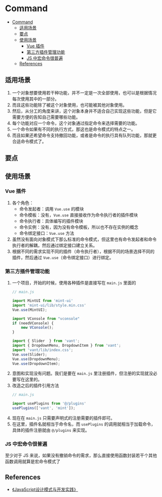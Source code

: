 # Command


<!-- TOC -->

- [Command](#command)
    - [适用场景](#适用场景)
    - [要点](#要点)
    - [使用场景](#使用场景)
        - [Vue 插件](#vue-插件)
        - [第三方插件管理功能](#第三方插件管理功能)
        - [JS 中宏命令很普遍](#js-中宏命令很普遍)
    - [References](#references)

<!-- /TOC -->


## 适用场景
1. 一个对象想要使用若干种功能，并不一定是一次全部使用，也可以是根据情况每次使用其中的一部分。
2. 而且这些功能除了被这个对象使用，也可能被其他对象使用。
3. 然后，从分工的角度来讲，这个对象本身并不适合自己实现这些功能，但是它需要方便的告知自己需要哪些功能。
4. 每个功能对应一个命令，这个对象通过指定命令来选择需要的功能。
5. 一个命令如果有不同的执行方式，那这也是命令模式的特点之一。
6. 而且如果还希望命令支持撤回功能，或者是命令的执行具有队列功能，那就更合适命令模式了。


## 要点


## 使用场景
### Vue 插件
1. 各个角色：
    * 命令发起者：调用 `Vue.use` 的模块
    * 命令模板：没有，`Vue.use` 直接接收作为命令执行者的插件模块
    * 命令执行者：具体编写的插件模块
    * 命令实例：没有，因为没有命令模板，所以也不存在实例的概念
    * 命令绑定接口：`Vue.use` 方法
2. 虽然没有面向对象模式下那么标准的命令模式，但这里也有命令发起者和命令执行者的解耦，然后通过绑定接口建立关系。
3. 根据不同的需求实现不同的插件（命令执行者），根据不同的场景选择不同的插件，然后通过 `Vue.use`（命令绑定接口）进行绑定。

### 第三方插件管理功能
1. 一个项目，开始的时候，使用各种插件是直接写在 `main.js` 里面的
    ```js
    // main.js

    import MintUI from 'mint-ui'
    import 'mint-ui/lib/style.min.css'
    Vue.use(MintUI);

    import VConsole from "vconsole"
    if (needVConsole) {
        new VConsole();
    }

    import { Slider  } from 'vant';
    import { DropdownMenu, DropdownItem } from 'vant';
    import 'vant/lib/index.css';
    Vue.use(Slider);
    Vue.use(DropdownMenu);
    Vue.use(DropdownItem);
    ```
2. 意图和实现没有问题。我们是要在 `main.js` 里注册插件，但注册的实现就没必要写在这里的。
3. 改造之后的插件引用方法
    ```js
    // main.js
    
    import usePlugins from '@/plugins'
    usePlugins(['vant', 'mint']);
    ```
4. 现在在 `main.js` 只需要声明式的注册需要的插件即可。
5. 在这里，插件名就相当于命令名，而 `usePlugins` 的调用就相当于加载命令，具体的插件注册就由 `@/plugins` 来实现。


### JS 中宏命令很普遍
至少对于 JS 来说，如果没有撤销命令的需求，那么直接使用函数封装若干个其他函数调用就算是宏命令模式了


## References
* [《JavaScript设计模式与开发实践》](https://book.douban.com/subject/26382780/)